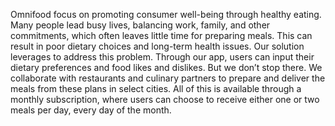 Omnifood focus on promoting consumer well-being through healthy eating. Many people lead busy lives, balancing work, family, and other commitments, which often leaves little time for preparing meals. This can result in poor dietary choices and long-term health issues. Our solution leverages to address this problem. Through our app, users can input their dietary preferences and food likes and dislikes. But we don’t stop there. We collaborate with restaurants and culinary partners to prepare and deliver the meals from these plans in select cities. All of this is available through a monthly subscription, where users can choose to receive either one or two meals per day, every day of the month.
